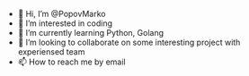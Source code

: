 - 👋 Hi, I’m @PopovMarko
- 👀 I’m interested in coding
- 🌱 I’m currently learning Python, Golang
- 💞️ I’m looking to collaborate on some interesting project with experiensed team
- 📫 How to reach me by email

<!---
PopovMarko/PopovMarko is a ✨ special ✨ repository because its `README.md` (this file) appears on your GitHub profile.
You can click the Preview link to take a look at your changes.
--->
